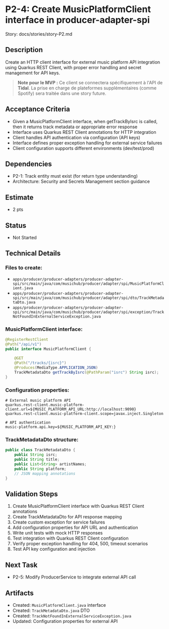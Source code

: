 # P2-4: Create MusicPlatformClient interface in producer-adapter-spi

Story: docs/stories/story-P2.md

## Description
Create an HTTP client interface for external music platform API integration using Quarkus REST Client, with proper error handling and secret management for API keys.

> **Note pour le MVP :** Ce client se connectera spécifiquement à l'API de **Tidal**. La prise en charge de plateformes supplémentaires (comme Spotify) sera traitée dans une story future.

## Acceptance Criteria
- Given a MusicPlatformClient interface, when getTrackByIsrc is called, then it returns track metadata or appropriate error response
- Interface uses Quarkus REST Client annotations for HTTP integration
- Client handles API authentication via configuration (API keys)
- Interface defines proper exception handling for external service failures
- Client configuration supports different environments (dev/test/prod)

## Dependencies
- P2-1: Track entity must exist (for return type understanding)
- Architecture: Security and Secrets Management section guidance

## Estimate
- 2 pts

## Status
- Not Started

## Technical Details

### Files to create:
- `apps/producer/producer-adapters/producer-adapter-spi/src/main/java/com/musichub/producer/adapter/spi/MusicPlatformClient.java`
- `apps/producer/producer-adapters/producer-adapter-spi/src/main/java/com/musichub/producer/adapter/spi/dto/TrackMetadataDto.java`
- `apps/producer/producer-adapters/producer-adapter-spi/src/main/java/com/musichub/producer/adapter/spi/exception/TrackNotFoundInExternalServiceException.java`

### MusicPlatformClient interface:
```java
@RegisterRestClient
@Path("/api/v1")
public interface MusicPlatformClient {
    
    @GET
    @Path("/tracks/{isrc}")
    @Produces(MediaType.APPLICATION_JSON)
    TrackMetadataDto getTrackByIsrc(@PathParam("isrc") String isrc);
}
```

### Configuration properties:
```properties
# External music platform API
quarkus.rest-client.music-platform-client.url=${MUSIC_PLATFORM_API_URL:http://localhost:9090}
quarkus.rest-client.music-platform-client.scope=javax.inject.Singleton

# API authentication
music-platform.api.key=${MUSIC_PLATFORM_API_KEY:}
```

### TrackMetadataDto structure:
```java
public class TrackMetadataDto {
    public String isrc;
    public String title;
    public List<String> artistNames;
    public String platform;
    // JSON mapping annotations
}
```

## Validation Steps
1. Create MusicPlatformClient interface with Quarkus REST Client annotations
2. Create TrackMetadataDto for API response mapping
3. Create custom exception for service failures
4. Add configuration properties for API URL and authentication
5. Write unit tests with mock HTTP responses
6. Test integration with Quarkus REST Client configuration
7. Verify proper exception handling for 404, 500, timeout scenarios
8. Test API key configuration and injection

## Next Task
- P2-5: Modify ProducerService to integrate external API call

## Artifacts
- Created: `MusicPlatformClient.java` interface
- Created: `TrackMetadataDto.java` DTO
- Created: `TrackNotFoundInExternalServiceException.java`
- Updated: Configuration properties for external API